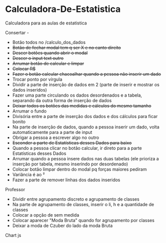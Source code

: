 # Calculadora-De-Estatistica

Calculadora para as aulas de estatistica

Consertar -

- Botão todos no /calculo_dos_dados
- ~~Botão de fechar modal tem q ser X e no canto direito~~
- ~~Descer botões quando abrir o modal~~
- ~~Descer o input text outro~~
- ~~Arrumar botão de calcular e limpar~~
- ~~Colocar R$~~ 
- ~~Fazer o botão calcular chacoalhar quando a pessoa não inserir um dado~~
- Trocar ponto por vírgula
- Dividir a parte de inserção de dados em 2 (parte de inserir e mostrar os dados inseridos)
- Fazer uma parte circulando os dados desordenados e a tabela, separando da outra forma de inserção de dados
- ~~Deixar todos os botões das medidas e cálculos do mesmo tamanho~~  
- Arrumar o fundo
- Divisória entre a parte de inserção dos dados e dos cálculos para ficar bonito 
- Na parte de inserção de dados, quando a pessoa inserir um dado, volta automaticamente para a parte de input
- Obrigar a pessoa a escrever algo no outro
- ~~Esconder a parte de Estatísticas desses Dados para baixo~~
- Quando a pessoa clicar no botão calcular, ir direto para a parte Estatísticas desses Dados
- Arrumar quando a pessoa insere dados nas duas tabelas (ele prioriza a inserção por tabela, mesmo inserindo por desordenado)
- Colocar botão limpar dentro do modal pq forças maiores pediram
- Variância é ao ²
- Fazer a parte de remover linhas dos dados inseridos

Professor
- Dividir entre agrupamento discreto e agrupamento de classes
- Na parte de agrupamento de classes, inserir o li, h e a quantidade de classes
- Colocar a opção de sem medida
- Colocar aparecer "Moda Bruta" quando for agrupamento por classes
- Deixar a moda de Czuber do lado da moda Bruta

Chart js